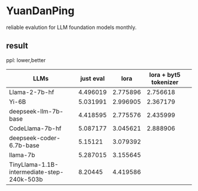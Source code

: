 # YuanDanPing
reliable evalution for LLM foundation models monthly.


## result
ppl: lower,better

| LLMs                                       | just eval | lora     | lora + byt5 tokenizer |   |
|--------------------------------------------|-----------|----------|-----------------------|---|
| Llama-2-7b-hf                              | 4.496019  | 2.775896 | 2.756618              |   |
| Yi-6B                                      | 5.031991  | 2.996905 | 2.367179              |   |
| deepseek-llm-7b-base                       | 4.418595  | 2.775576 | 2.435999              |   |
| CodeLlama-7b-hf                            | 5.087177  | 3.045621 | 2.888906              |   |
| deepseek-coder-6.7b-base                   | 5.15121   | 3.079392 |                       |   |
| llama-7b                                   | 5.287015  | 3.155645 |                       |   |
| TinyLlama-1.1B-intermediate-step-240k-503b | 8.20445   | 4.419586 |                       |   |